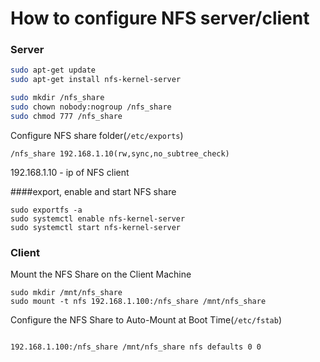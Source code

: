 # How to configure NFS server/client


### Server

```bash
sudo apt-get update 
sudo apt-get install nfs-kernel-server 
```

```bash
sudo mkdir /nfs_share
sudo chown nobody:nogroup /nfs_share 
sudo chmod 777 /nfs_share 
```

Configure NFS share folder(`/etc/exports`)
```
/nfs_share 192.168.1.10(rw,sync,no_subtree_check)
```
192.168.1.10 - ip of NFS client

####export, enable and start NFS share
```
sudo exportfs -a
sudo systemctl enable nfs-kernel-server 
sudo systemctl start nfs-kernel-server
``` 

### Client

Mount the NFS Share on the Client Machine
```
sudo mkdir /mnt/nfs_share
sudo mount -t nfs 192.168.1.100:/nfs_share /mnt/nfs_share  
```

Configure the NFS Share to Auto-Mount at Boot Time(`/etc/fstab`)
```
	
192.168.1.100:/nfs_share /mnt/nfs_share nfs defaults 0 0
```


